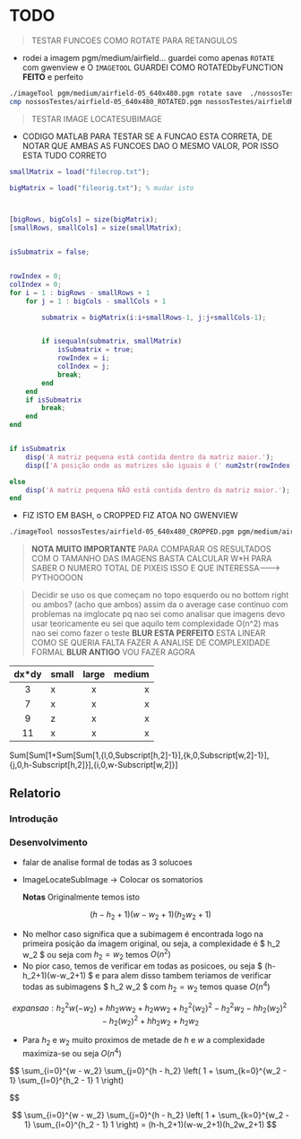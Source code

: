 # TODO

> TESTAR FUNCOES COMO ROTATE PARA RETANGULOS

- rodei a imagem pgm/medium/airfield... guardei como apenas `ROTATE` com gwenview e O `IMAGETOOL` GUARDEI COMO ROTATEDbyFUNCTION **FEITO** e perfeito

```bash
./imageTool pgm/medium/airfield-05_640x480.pgm rotate save  ./nossosTestes/airfieldROTATEDbyFUNCTION.pgm
cmp nossosTestes/airfield-05_640x480_ROTATED.pgm nossosTestes/airfieldROTATEDbyFUNCTION.pgm
```

> TESTAR IMAGE LOCATESUBIMAGE

- CODIGO MATLAB PARA TESTAR SE A FUNCAO ESTA CORRETA, DE NOTAR QUE AMBAS AS FUNCOES DAO O MESMO VALOR, POR ISSO ESTA TUDO CORRETO

```MATLAB
smallMatrix = load("filecrop.txt");

bigMatrix = load("fileorig.txt"); % mudar isto



[bigRows, bigCols] = size(bigMatrix);
[smallRows, smallCols] = size(smallMatrix);


isSubmatrix = false;


rowIndex = 0;
colIndex = 0;
for i = 1 : bigRows - smallRows + 1
    for j = 1 : bigCols - smallCols + 1

        submatrix = bigMatrix(i:i+smallRows-1, j:j+smallCols-1);


        if isequaln(submatrix, smallMatrix)
            isSubmatrix = true;
            rowIndex = i;
            colIndex = j;
            break;
        end
    end
    if isSubmatrix
        break;
    end
end


if isSubmatrix
    disp('A matriz pequena está contida dentro da matriz maior.');
    disp(['A posição onde as matrizes são iguais é (' num2str(rowIndex-1) ', ' num2str(colIndex-1) ').']); % -1 PQ MATLAB NAO E 0-INDEXED

else
    disp('A matriz pequena NÃO está contida dentro da matriz maior.');
end
```

- FIZ ISTO EM BASH, o CROPPED FIZ ATOA NO GWENVIEW

```bash
./imageTool nossosTestes/airfield-05_640x480_CROPPED.pgm pgm/medium/airfield-05_640x480.pgm locate
```

> **NOTA MUITO IMPORTANTE** PARA COMPARAR OS RESULTADOS COM O TAMANHO DAS IMAGENS BASTA CALCULAR W\*H PARA SABER O NUMERO TOTAL DE PIXEIS ISSO E QUE INTERESSA---> PYTHOOOON

> Decidir se uso os que começam no topo esquerdo ou no bottom right ou ambos? (acho que ambos) assim da o average case
> continuo com problemas na imglocate pq nao sei como analisar que imagens devo usar
> teoricamente eu sei que aquilo tem complexidade O(n^2) mas nao sei como fazer o teste
> **BLUR ESTA PERFEITO** ESTA LINEAR COMO SE QUERIA FALTA FAZER A ANALISE DE COMPLEXIDADE FORMAL
> **BLUR ANTIGO** VOU FAZER AGORA

| dx\*dy | small | large | medium |
| :----: | :---- | :---: | -----: |
|   3    | x     |   x   |      x |
|   7    | x     |   x   |      x |
|   9    | z     |   x   |      x |
|   11   | x     |   x   |      x |

Sum[Sum[1+Sum[Sum[1,{l,0,Subscript[h,2]-1}],{k,0,Subscript[w,2]-1}],{j,0,h-Subscript[h,2]}],{i,0,w-Subscript[w,2]}]

## **Relatorio**

### **Introdução**

### **Desenvolvimento**

- falar de analise formal de todas as 3 solucoes

- ImageLocateSubImage
  -> Colocar os somatorios

  **Notas**
  Originalmente temos isto

$$ (h-h_2+1)(w-w_2+1)(h_2 w_2 + 1) $$

- No melhor caso significa que a subimagem é encontrada logo na primeira posição da imagem original, ou seja, a complexidade é $ h_2 w_2 $ ou seja com $h_2 = w_2$ temos $O(n^2)$
- No pior caso, temos de verificar em todas as posicoes, ou seja $ (h-h_2+1)(w-w_2+1) $ e para alem disso tambem teriamos de verificar todas as subimagens $ h_2 w_2 $ com $h_2=w_2$ temos quase $O(n^4)$

$$ expansao: h_2^2 w (-w_2) + h h_2 w w_2 + h_2 w w_2 + h_2^2 (w_2)^2 - h_2^2 w_2 - h h_2 (w_2)^2 - h_2 (w_2)^2 + h h_2 w_2 + h_2 w_2$$

- Para $h_2 \text{ e } w_2$ muito proximos de metade de $h \text{ e } w$ a complexidade maximiza-se ou seja $O(n^4)$

$$
\sum_{i=0}^{w - w_2}  \sum_{j=0}^{h - h_2} \left( 1 + \sum_{k=0}^{w_2 - 1}  \sum_{l=0}^{h_2 - 1} 1  \right)


$$

$$
\sum_{i=0}^{w - w_2}  \sum_{j=0}^{h - h_2} \left( 1 + \sum_{k=0}^{w_2 - 1}  \sum_{l=0}^{h_2 - 1} 1  \right) = (h-h_2+1)(w-w_2+1)(h_2w_2+1)
$$
